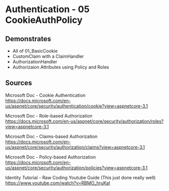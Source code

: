 # Authentication - 05 CookieAuthPolicy

## Demonstrates

 * All of 01_BasicCookie
 * CustomClaim with a ClaimHandler
 * AuthorizationHandler
 * Authorizaion Attributes using Policy and Roles

## Sources
Microsoft Doc - Cookie Authentication  
https://docs.microsoft.com/en-us/aspnet/core/security/authentication/cookie?view=aspnetcore-3.1  

Microsoft Doc - Role-based Authorization  
https://docs.microsoft.com/en-us/aspnet/core/security/authorization/roles?view=aspnetcore-3.1  

Microsoft Doc - Claims-based Authorization  
https://docs.microsoft.com/en-us/aspnet/core/security/authorization/claims?view=aspnetcore-3.1  

Microsoft Doc - Policy-based Authorization  
https://docs.microsoft.com/en-us/aspnet/core/security/authorization/policies?view=aspnetcore-3.1  

Identity Tutorial - Raw Coding Youtube Guide (This just done really well)  
https://www.youtube.com/watch?v=RBMO_hruKaI  